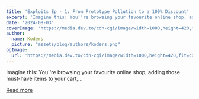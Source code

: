 ```yaml
---
title: 'Exploits Ep - 1: From Prototype Pollution to a 100% Discount'
excerpt: 'Imagine this: You''re browsing your favourite online shop, adding those must-have items to your cart,...'
date: '2024-08-03'
coverImage: 'https://media.dev.to/cdn-cgi/image/width=1000,height=420,fit=cover,gravity=auto,format=auto/https%3A%2F%2Fdev-to-uploads.s3.amazonaws.com%2Fuploads%2Farticles%2Fb7fz9et1rartdnxxvj0q.png'
author:
  name: Koders
  picture: "assets/blog/authors/koders.png"
ogImage:
  url: 'https://media.dev.to/cdn-cgi/image/width=1000,height=420,fit=cover,gravity=auto,format=auto/https%3A%2F%2Fdev-to-uploads.s3.amazonaws.com%2Fuploads%2Farticles%2Fb7fz9et1rartdnxxvj0q.png'
---
```


Imagine this: You''re browsing your favourite online shop, adding those must-have items to your cart,...

[Read more](https://dev.to/middleware/exploit-ep-1-from-prototype-pollution-to-a-100-discount-4p93)
